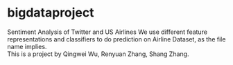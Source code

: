 # bigdataproject
Sentiment Analysis of Twitter and US Airlines
We use different feature representations and classifiers to do prediction on Airline Dataset, as the file name implies.   
This is a project by Qingwei Wu, Renyuan Zhang, Shang Zhang.

